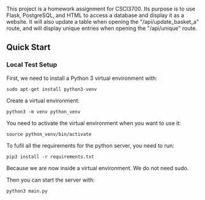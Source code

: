 This project is a homework assignment for CSCI3700. Its purpose is to use Flask, PostgreSQL, and HTML to access a database and display it as a website. It will also update a table when opening the "/api/update_basket_a" route, and will display unique entries when opening the "/api/unique" route. 

## Quick Start
### Local Test Setup
First, we need to install a Python 3 virtual environment with:
```
sudo apt-get install python3-venv
```

Create a virtual environment:
```
python3 -m venv python_venv
```

You need to activate the virtual environment when you want to use it:
```
source python_venv/bin/activate
```

To fufil all the requirements for the python server, you need to run:
```
pip3 install -r requirements.txt
```

Because we are now inside a virtual environment. We do not need sudo.

Then you can start the server with:
```
python3 main.py
```
